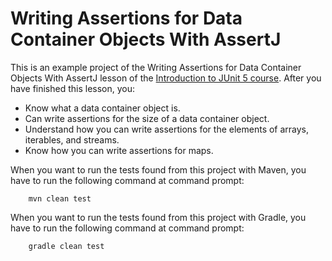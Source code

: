 # Writing Assertions for Data Container Objects With AssertJ

This is an example project of the Writing Assertions for Data Container Objects With AssertJ
lesson of the [Introduction to JUnit 5 course](https://www.cleantestautomation.com/get-started-with-junit-5/). 
After you have finished this lesson, you: 

* Know what a data container object is.
* Can write assertions for the size of a data container object.
* Understand how you can write assertions for the elements of arrays, iterables, and streams.
* Know how you can write assertions for maps.

When you want to run the tests found from this project with Maven, you have to run the
following command at command prompt:

        mvn clean test

When you want to run the tests found from this project with Gradle, you have to run the
following command at command prompt: 

        gradle clean test
